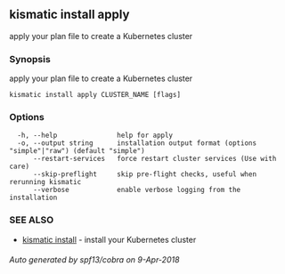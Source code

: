 ## kismatic install apply

apply your plan file to create a Kubernetes cluster

### Synopsis

apply your plan file to create a Kubernetes cluster

```
kismatic install apply CLUSTER_NAME [flags]
```

### Options

```
  -h, --help               help for apply
  -o, --output string      installation output format (options "simple"|"raw") (default "simple")
      --restart-services   force restart cluster services (Use with care)
      --skip-preflight     skip pre-flight checks, useful when rerunning kismatic
      --verbose            enable verbose logging from the installation
```

### SEE ALSO

* [kismatic install](kismatic_install.md)	 - install your Kubernetes cluster

###### Auto generated by spf13/cobra on 9-Apr-2018
